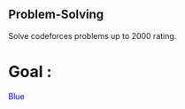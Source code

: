 ## Problem-Solving

Solve codeforces problems up to 2000 rating.

# Goal : 
<span style="color:#0000FF">
Blue
</span>
